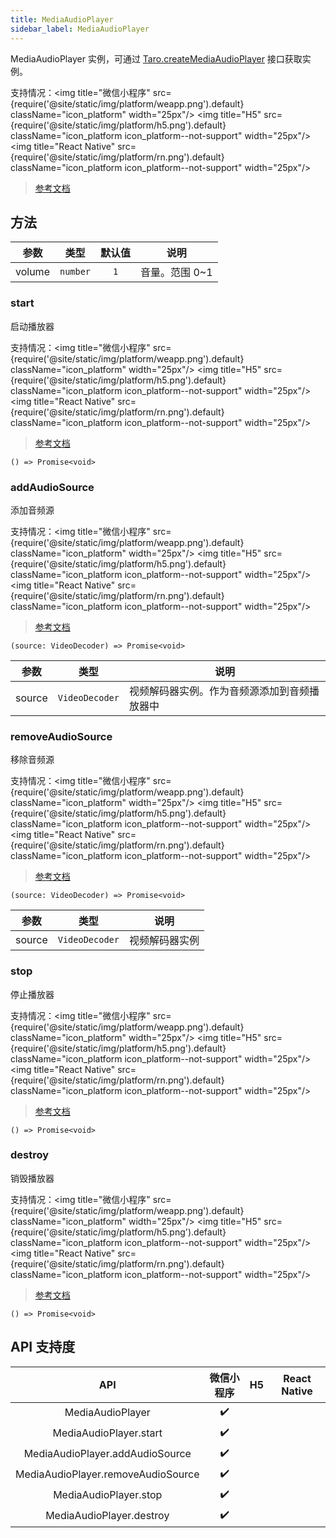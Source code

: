 ```yaml
---
title: MediaAudioPlayer
sidebar_label: MediaAudioPlayer
---
```


MediaAudioPlayer 实例，可通过 [Taro.createMediaAudioPlayer](./createMediaAudioPlayer) 接口获取实例。

支持情况：<img title="微信小程序" src={require('@site/static/img/platform/weapp.png').default} className="icon_platform" width="25px"/> <img title="H5" src={require('@site/static/img/platform/h5.png').default} className="icon_platform icon_platform--not-support" width="25px"/> <img title="React Native" src={require('@site/static/img/platform/rn.png').default} className="icon_platform icon_platform--not-support" width="25px"/>

> [参考文档](https://developers.weixin.qq.com/miniprogram/dev/api/media/audio/MediaAudioPlayer.html)

## 方法

| 参数 | 类型 | 默认值 | 说明 |
| --- | --- | :---: | --- |
| volume | `number` | `1` | 音量。范围 0~1 |

### start

启动播放器

支持情况：<img title="微信小程序" src={require('@site/static/img/platform/weapp.png').default} className="icon_platform" width="25px"/> <img title="H5" src={require('@site/static/img/platform/h5.png').default} className="icon_platform icon_platform--not-support" width="25px"/> <img title="React Native" src={require('@site/static/img/platform/rn.png').default} className="icon_platform icon_platform--not-support" width="25px"/>

> [参考文档](https://developers.weixin.qq.com/miniprogram/dev/api/media/audio/MediaAudioPlayer.start.html)

```tsx
() => Promise<void>
```

### addAudioSource

添加音频源

支持情况：<img title="微信小程序" src={require('@site/static/img/platform/weapp.png').default} className="icon_platform" width="25px"/> <img title="H5" src={require('@site/static/img/platform/h5.png').default} className="icon_platform icon_platform--not-support" width="25px"/> <img title="React Native" src={require('@site/static/img/platform/rn.png').default} className="icon_platform icon_platform--not-support" width="25px"/>

> [参考文档](https://developers.weixin.qq.com/miniprogram/dev/api/media/audio/MediaAudioPlayer.addAudioSource.html)

```tsx
(source: VideoDecoder) => Promise<void>
```

| 参数 | 类型 | 说明 |
| --- | --- | --- |
| source | `VideoDecoder` | 视频解码器实例。作为音频源添加到音频播放器中 |

### removeAudioSource

移除音频源

支持情况：<img title="微信小程序" src={require('@site/static/img/platform/weapp.png').default} className="icon_platform" width="25px"/> <img title="H5" src={require('@site/static/img/platform/h5.png').default} className="icon_platform icon_platform--not-support" width="25px"/> <img title="React Native" src={require('@site/static/img/platform/rn.png').default} className="icon_platform icon_platform--not-support" width="25px"/>

> [参考文档](https://developers.weixin.qq.com/miniprogram/dev/api/media/audio/MediaAudioPlayer.removeAudioSource.html)

```tsx
(source: VideoDecoder) => Promise<void>
```

| 参数 | 类型 | 说明 |
| --- | --- | --- |
| source | `VideoDecoder` | 视频解码器实例 |

### stop

停止播放器

支持情况：<img title="微信小程序" src={require('@site/static/img/platform/weapp.png').default} className="icon_platform" width="25px"/> <img title="H5" src={require('@site/static/img/platform/h5.png').default} className="icon_platform icon_platform--not-support" width="25px"/> <img title="React Native" src={require('@site/static/img/platform/rn.png').default} className="icon_platform icon_platform--not-support" width="25px"/>

> [参考文档](https://developers.weixin.qq.com/miniprogram/dev/api/media/audio/MediaAudioPlayer.stop.html)

```tsx
() => Promise<void>
```

### destroy

销毁播放器

支持情况：<img title="微信小程序" src={require('@site/static/img/platform/weapp.png').default} className="icon_platform" width="25px"/> <img title="H5" src={require('@site/static/img/platform/h5.png').default} className="icon_platform icon_platform--not-support" width="25px"/> <img title="React Native" src={require('@site/static/img/platform/rn.png').default} className="icon_platform icon_platform--not-support" width="25px"/>

> [参考文档](https://developers.weixin.qq.com/miniprogram/dev/api/media/audio/MediaAudioPlayer.destroy.html)

```tsx
() => Promise<void>
```

## API 支持度

| API | 微信小程序 | H5 | React Native |
| :---: | :---: | :---: | :---: |
| MediaAudioPlayer | ✔️ |  |  |
| MediaAudioPlayer.start | ✔️ |  |  |
| MediaAudioPlayer.addAudioSource | ✔️ |  |  |
| MediaAudioPlayer.removeAudioSource | ✔️ |  |  |
| MediaAudioPlayer.stop | ✔️ |  |  |
| MediaAudioPlayer.destroy | ✔️ |  |  |

